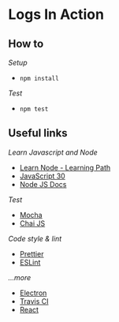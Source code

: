 # Logs In Action

## How to
*Setup*
* `npm install`

*Test*
* `npm test`


## Useful links

*Learn Javascript and Node*
- [Learn Node - Learning Path](https://developer.ibm.com/series/learn-node-learning-path)
- [JavaScript 30](https://javascript30.com)
- [Node JS Docs](https://nodejs.org/docs)

*Test*
- [Mocha](https://mochajs.org)
- [Chai JS](https://www.chaijs.com)

*Code style & lint*
- [Prettier](https://prettier.io)
- [ESLint](https://eslint.org)

*...more*
- [Electron](https://electronjs.org/)
- [Travis CI](https://docs.travis-ci.com)
- [React](https://reactjs.org/docs/getting-started.html)
